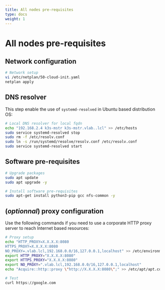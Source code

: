 ```yaml
---
title: All nodes pre-requisites
type: docs
weight: 1
---
```

# All nodes pre-requisites

## Network configuration

```bash
# Network setup
vi /etc/netplan/50-cloud-init.yaml
netplan apply
```

## DNS resolver

This step enable the use of `systemd-resolved` in Ubuntu based distribution OS:

```bash
# Local DNS resolver for local fqdn
echo "192.168.2.4 k3s-mstr k3s-mstr.vlab..lcl" >> /etc/hosts
sudo service systemd-resolved stop
sudo rm -f /etc/resolv.conf
sudo ln -s /run/systemd/resolve/resolv.conf /etc/resolv.conf
sudo service systemd-resolved start
```

## Software pre-requisites

```bash
# Upgrade packages
sudo apt update
sudo apt upgrade -y

# Install software pre-requisites
sudo apt-get install python3-pip gcc nfs-common -y
```

## \(_optionnal_\) proxy configuration

Use the following commands if you need to use a corporate HTTP proxy server to reach Internet based resources: 

```bash
# Proxy setup
echo "HTTP_PROXY=X.X.X.X:8080
HTTPS_PROXY=X.X.X.X:8080
NO_PROXY=.vlab.lcl,192.168.0.0/16,127.0.0.1,localhost" >> /etc/environment
export HTTP_PROXY="X.X.X.X:8080"
export HTTPS_PROXY="X.X.X.X:8080"
export NO_PROXY=".vlab.lcl,192.168.0.0/16,127.0.0.1,localhost"
echo "Acquire::http::proxy \"http://X.X.X.X:8080\";" >> /etc/apt/apt.conf

# Test
curl https://google.com
```
